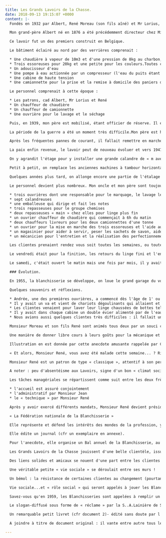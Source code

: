 ```yaml
---
title: Les Grands Lavoirs de la Chasse.
date: 2018-09-13 19:15:07 +0000
content: |-
  Fondés en 1932 par Albert, René Moreau (son fils aîné) et Mr Lorius, un ami.

  Mon grand-père Albert né en 1876 a été précédemment directeur chez Minerva Automobile et mon père, René, né en 1908, était son chef d'atelier.

  Ce lavoir fut un des premiers construit en Belgique.

  Le bâtiment éclairé au nord par des verrières comprenait :

  * Une chaudière à vapeur de 10m3 et d'une pression de 8kg au charbon, haute de la cave jusqu'au premier étage. Elle chauffait l'eau des machines et les deux séchoirs verticaux au moyen de la vapeur.
  * Trois essoreuses pour 20kg et une petite pour les couleurs.Toutes ces machines étaient actionnées par un puissant moteur et un jeu de courroies.
  * Un adoucisseur d'eau
  * Une pompe à eau actionnée par un compresseur (l'eau du puits étant à une profondeur de 60m) pour alimenter les citernes se trouvant dans les caves, une autre pompe pour alimenter les machines.
  * Une cabine de haute tension
  * Une camionnette pour la prise et la remise à domicile des paniers de linge.

  Le personnel comprenait à cette époque :

  * Les patrons, cad Albert, Mr Lorius et René
  * Un chauffeur de chaudière
  * Un chauffeur de camionnette
  * Une ouvrière pour le lavage et le séchage

  Puis, en 1939, mon père est mobilisé, étant officier de réserve. Il est remplacé par son frère Jean.

  La période de la guerre a été un moment très difficile.Mon père est heureusement revenu pour des questions techniques. Comme le charbon manquait, il a dû être remplacé temporairement par du « chlamm » pour la chaudière. Le cuir manquait pour le remplacement ds courroies usées.Le carburant de la camionnette fut remplacé par un gazogène puis par deux bonbonnes de gaz.Les produits lessiviels manquaient.

  Après les fréquentes pannes de courant, il fallait remettre en marche. Tenir le bâtiment hors gel en hiver était difficile vu le manque de carburant.

  La paix enfin revenue, le lavoir peut de nouveau évoluer et vers 1947, comme mon père voulait toujours être à la pointe du progrès, le lavoir a eu besoin de se transformer.

  On y agrandit l'étage pour y installer une grande calandre de « m avec un cylindre de 0,70 de diamètre.

  Petit à petit, on remplace les anciennes machines à tambour horizontal par des machines automatiques et on augmente à 12 le nombre de cabines.

  Quelques années plus tard, on allonge encore une partie de l'étalage pour y installer un groupe de repassage de chemises.

  Le personnel devient plus nombreux. Mon oncle et mon père sont toujours au poste et les épouses participent aussi :

  * trois ouvrières dont une responsable pour le marquage, le lavage le séchage et le pliage
  * sept calandreuses
  * une emballeuse qui dirige et fait les notes
  * trois repasseuses pour le groupe chemises
  * deux repasseuses « main » chez elles pour linge plus fin
  * un ouvrier chauffeur de chaudière qui commençait à 6h du matin
  * deux chauffeurs livreurs pour les deux camionnettes d'une tonne
  * un ouvrier pour la mise en marche des trois essoreuses et l'aide aux clientes
  * un magasinier pour aider à servir, peser les sachets de savon, aider à la mise en bouteille de l'eau de javel et pour la mise en ordre
  * un mécanicien pour l'entretien et la réalisation des perfectionnements imaginés par papa

  Les clientes prenaient rendez vous soit toutes les semaines, ou toutes les deux, trois, quatre ou six semaines (sans rappel), donc automatiquement un fois pour toutes. Les séances commençaient à huit heures, toutes les heures jusqu'à seize heures, les lundis, mardis, mercredis et jeudis.

  Le vendredi était pour la finition, les retours du linge fini et l'entretien et les transformations éventuelles.

  Le samedi, c'était ouvert le matin mais une fois par mois, il y avait également des séances de lavage.La remise à domicile du linge essoré et donc humide se faisait le jour même, le séchage et le repassage le lendemain.

  ### Évolution.

  En 1955, la blanchisserie se développe, on loue le grand garage du voisin pour y installer une machine de 60kgs, une étiqueteuse pour marquer le linge des clients, des bacs de triage, un séchoir et une grande table de triage. On y installe aussi un plus grand réfectoire.

  Quelques souvenirs et réflexions.

  * Andrée, une des premières ouvrières, a commencé dès l'âge de 1' ou 16 ans et a arrêté à l'âge de sa pension. Elle était très attachée à la famille, surtout aux enfants.
  * Il y avait un va et vient de chariots dégoulinants qui allaient et venaient.
  * Les clientes venaient pour laver leur linge chaussées de bottes tellement il y avait d'eau sur le sol.
  * Il y avait dans chaque cabine un double évier alimenté par de l'eau froide et donc, si il fallait de l'eau chaude, par exemple pour amidonner les cols et les manchettes de chemises, les clientes devaient chauffer l'eau dans un seau en le glissant sous un tuyau qui fournissait de la vapeur et en ouvrant une vanne. Pendant leur lessive, elles pouvaient aller boire au bar une tasse de café ou une bouteille de limonade rafraîchie dans un seau pendu dans une des citernes. Pour vous prouver qu'il y avait beaucoup de changements, voici une preuve : mon père sert une cliente qui lui demande : « Et bien, Monsieur René, vous avez été malade ? » Non répond mon père. Mais si, insiste la cliente....Mais pourquoi me demandez vous cela ? Elle répond : « Mais depuis la semaine passée, il n'y a rien qui a changé.... ! »
  * Nous avions aussi quelques clientes très difficiles : il fallait un pliage spécial de leur linge pour qu'il soit correctement placé dans leurs armoires.

  Monsieur Moreau et son fils René sont animés tous deux par un souci constant de perfectionnement.

  Une manière de donner libre cours à leurs goûts pour la mécanique et l'inventivité entre l'objectif d'une efficacité maximale et d'un rendement optimal, le souhait de « se réaliser »à travers les activités professionnelles, d'y trouver intérêt et épanouissement, les pousse sans cesse à innover et transformer.

  Illustration en est donnée par cette anecdote amusante rappelée par Claude :

  « Et alors, Monsieur René, vous avez été malade cette semaine... ? Rien de nouveau n'étant apparu... ! »

  Monsieur René est un patron de type « classique », attentif à son personnel, ouvert mais réservé, peu enclin aux familiarités.

  A noter : peu d'absentéisme aux Lavoirs, signe d'un bon « climat social » !

  Les tâches managériales se répartissent comme suit entre les deux frères :

  * l'accueil est assuré conjointement
  * l'administratif par Monsieur Jean
  * le « technique » par Monsieur René

  Après y avoir exercé différents mandats, Monsieur René devient président de :

  « La Fédération nationale de la Blanchisserie »

  Elle représente et défend les intérêts des mondes de la profession, y compris du point de vue législatif.

  Elle édite un journal (cfr un exemplaire en annexe).

  Pour l'anecdote, elle organise un Bal annuel de la Blanchisserie, au cours duquel sont élues la « Reine de la Blanchisserie » et ses deux dames d'honneur ! (cfr photo d'époque!)

  Les Grands Lavoirs de la Chasse jouissent d'une belle clientèle, issue des « lieux frastres » de l'époque, quartier de la Chasse.

  Des liens solides et amicaux se nouent d'une part entre les clientes -qui y avaient leurs habitudes et leurs rythmes- et étaient friandes des conseils de Monsieur René et les feux du Lavoir d'autre part.

  Une véritable petite « vie sociale » se déroulait entre ses murs !

  Un bémol : la résistance de certaines clientes au changement (pourtant indispensable d 'un point de vue technique) reste un frein à la modernisation.

  Vie sociale...et « rôle social » qui seront appelés à jouer les Blanchisseries.

  Savez-vous qu'en 1959, les Blanchisseries sont appelées à remplir un rôle social en libérant la ménagère de l'esclavage des lessives et du repassage (cfr document 1).

  Le slogan-diffusé sous forme de « réclame » par la S..A.Lainière de Sclessin est parlant !

  Un remarquable petit livret (cfr document 2)- édité sans doute par l'association des Blanchisseurs illustre à merveille ce propos.

  A joindre à titre de document original : il vante entre autre tous les mérites et avantages du « blanchissage lors du ménage ».

---
```

